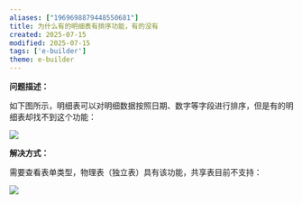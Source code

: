 ```yaml
---
aliases: ["1969698879448550681"]
title: 为什么有的明细表有排序功能，有的没有
created: 2025-07-15
modified: 2025-07-15
tags: ['e-builder']
theme: e-builder
---
```


**问题描述：**

如下图所示，明细表可以对明细数据按照日期、数字等字段进行排序，但是有的明细表却找不到这个功能：

![](ef20e5ce7335b024ddcda013de75ca60.jpg)

**解决方式：**

需要查看表单类型，物理表（独立表）具有该功能，共享表目前不支持：

![](2debf82f5975918999511058de7e336a.jpg)